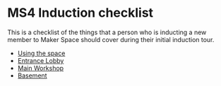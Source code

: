 # MS4 Induction checklist

This is a checklist of the things that a person who is inducting a new member to Maker Space should cover during their initial induction tour.

- [Using the space](./using_the_space/README.md)
- [Entrance Lobby](./entrance_lobby/README.md)
- [Main Workshop](./workshop/README.md)
- [Basement](./basement/README.md)